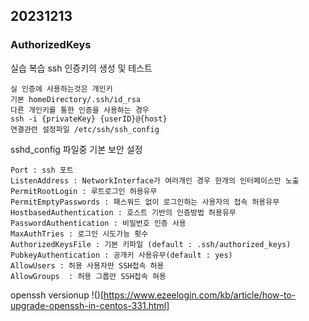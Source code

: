 20231213
----
### AuthorizedKeys

실습 복습 ssh 인증키의 생성 및 테스트


    실 인증에 사용하는것은 개인키
    기본 homeDirectory/.ssh/id_rsa
    다른 개인키를 통한 인증을 사용하는 경우
    ssh -i {privateKey} {userID}@{host}
    연결관련 설정파일 /etc/ssh/ssh_config

sshd_config 파일중 기본 보안 설정

    Port : ssh 포트
    ListenAddress : NetworkInterface가 여러개인 경우 한개의 인터페이스만 노출
    PermitRootLogin : 루트로그인 허용유무
    PermitEmptyPasswords : 패스워드 없이 로그인하는 사용자의 접속 허용유무
    HostbasedAuthentication : 호스트 기반의 인증방법 허용유무
    PasswordAuthentication : 비밀번호 인증 사용
    MaxAuthTries : 로그인 시도가능 횟수 
    AuthorizedKeysFile : 기본 키파일 (default : .ssh/authorized_keys)
    PubkeyAuthentication : 공개키 사용유무(default : yes)
    AllowUsers : 허용 사용자만 SSH접속 허용
    AllowGroups  : 허용 그룹만 SSH접속 혀용
    

openssh versionup
!()[https://www.ezeelogin.com/kb/article/how-to-upgrade-openssh-in-centos-331.html]
<!--stackedit_data:
eyJoaXN0b3J5IjpbLTQ0NzQwMjg0NywtMjE0NjUxMTUzNywxNj
c1ODI2MzEwLC0xNDIyOTU4Mzg5LC0xODIzMjQyOTUzLDExMzAy
NzA1MjMsMTYzNTcwNTAwNSwzNjQ0MjM2NzldfQ==
-->